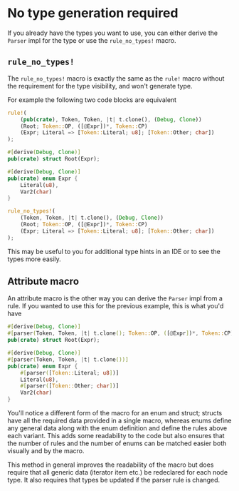 # No type generation required

If you already have the types you want to use, you can either derive the `Parser` impl for the type or use the `rule_no_types!` macro.

## `rule_no_types!`

The `rule_no_types!` macro is exactly the same as the `rule!` macro without the requirement for the type visibility, and won't generate type.

For example the following two code blocks are equivalent

```rust
rule!(
	(pub(crate), Token, Token, |t| t.clone(), (Debug, Clone))
	(Root; Token::OP, ([@Expr])*, Token::CP)
	(Expr; Literal => [Token::Literal; u8]; [Token::Other; char])
);
```

```rust
#[derive(Debug, Clone)]
pub(crate) struct Root(Expr);

#[derive(Debug, Clone)]
pub(crate) enum Expr {
    Literal(u8),
    Var2(char)
}

rule_no_types!(
	(Token, Token, |t| t.clone(), (Debug, Clone))
	(Root; Token::OP, ([@Expr])*, Token::CP)
	(Expr; Literal => [Token::Literal; u8]; [Token::Other; char])
);
```

This may be useful to you for additional type hints in an IDE or to see the types more easily.

## Attribute macro

An attribute macro is the other way you can derive the `Parser` impl from a rule. If you wanted to use this for the previous example, this is what you'd have

```rust
#[derive(Debug, Clone)]
#[parser(Token, Token, |t| t.clone(); Token::OP, ([@Expr])*, Token::CP)]
pub(crate) struct Root(Expr);

#[derive(Debug, Clone)]
#[parser(Token, Token, |t| t.clone())]
pub(crate) enum Expr {
    #[parser([Token::Literal; u8])]
    Literal(u8),
    #[parser([Token::Other; char])]
    Var2(char)
}
```

You'll notice a different form of the macro for an enum and struct; structs have all the required data provided in a single macro, whereas enums define any general data along with the enum definition and define the rules above each variant. This adds some readability to the code but also ensures that the number of rules and the number of enums can be matched easier both visually and by the macro.

This method in general improves the readability of the macro but does require that all generic data (iterator item etc.) be redeclared for each node type. It also requires that types be updated if the parser rule is changed.
